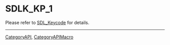 # SDLK_KP_1

Please refer to [SDL_Keycode](SDL_Keycode) for details.

----
[CategoryAPI](CategoryAPI), [CategoryAPIMacro](CategoryAPIMacro)


